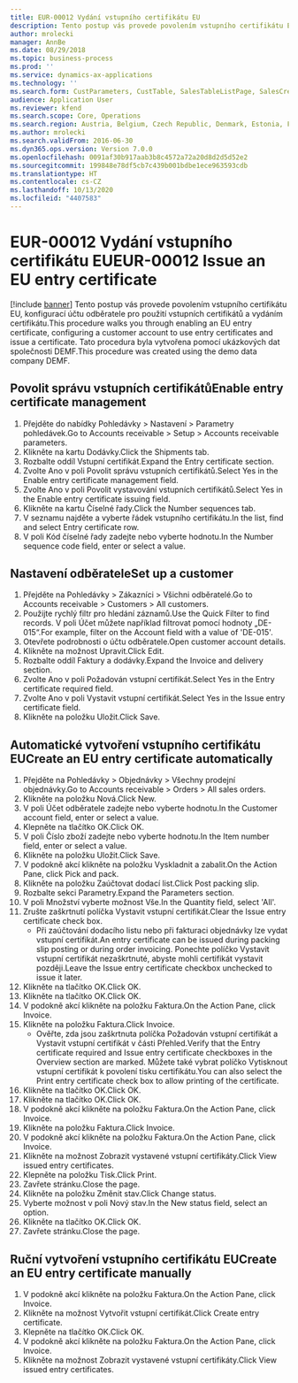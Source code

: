 ```yaml
---
title: EUR-00012 Vydání vstupního certifikátu EU
description: Tento postup vás provede povolením vstupního certifikátu EU, konfigurací účtu odběratele pro použití vstupních certifikátů a vydáním certifikátu.
author: mrolecki
manager: AnnBe
ms.date: 08/29/2018
ms.topic: business-process
ms.prod: ''
ms.service: dynamics-ax-applications
ms.technology: ''
ms.search.form: CustParameters, CustTable, SalesTableListPage, SalesCreateOrder, SalesTable, SalesEditLines,  CustInvoiceJournal, CustEntryCertificateJour_W, SrsReportViewerForm
audience: Application User
ms.reviewer: kfend
ms.search.scope: Core, Operations
ms.search.region: Austria, Belgium, Czech Republic, Denmark, Estonia, Finland, France, Germany, Hungary, Ireland, Italy, Latvia, Lithuania, Netherlands, Poland, Spain, Sweden, United Kingdom
ms.author: mrolecki
ms.search.validFrom: 2016-06-30
ms.dyn365.ops.version: Version 7.0.0
ms.openlocfilehash: 0091af30b917aab3b8c4572a72a20d8d2d5d52e2
ms.sourcegitcommit: 199848e78df5cb7c439b001bdbe1ece963593cdb
ms.translationtype: HT
ms.contentlocale: cs-CZ
ms.lasthandoff: 10/13/2020
ms.locfileid: "4407583"
---
```

# <a name="eur-00012-issue-an-eu-entry-certificate"></a><span data-ttu-id="9afc2-103">EUR-00012 Vydání vstupního certifikátu EU</span><span class="sxs-lookup"><span data-stu-id="9afc2-103">EUR-00012 Issue an EU entry certificate</span></span>

[!include [banner](../../includes/banner.md)]
<span data-ttu-id="9afc2-104">Tento postup vás provede povolením vstupního certifikátu EU, konfigurací účtu odběratele pro použití vstupních certifikátů a vydáním certifikátu.</span><span class="sxs-lookup"><span data-stu-id="9afc2-104">This procedure walks you through enabling an EU entry certificate, configuring a customer account to use entry certificates and issue a certificate.</span></span> <span data-ttu-id="9afc2-105">Tato procedura byla vytvořena pomocí ukázkových dat společnosti DEMF.</span><span class="sxs-lookup"><span data-stu-id="9afc2-105">This procedure was created using the demo data company DEMF.</span></span>


## <a name="enable-entry-certificate-management"></a><span data-ttu-id="9afc2-106">Povolit správu vstupních certifikátů</span><span class="sxs-lookup"><span data-stu-id="9afc2-106">Enable entry certificate management</span></span>
1. <span data-ttu-id="9afc2-107">Přejděte do nabídky Pohledávky > Nastavení > Parametry pohledávek.</span><span class="sxs-lookup"><span data-stu-id="9afc2-107">Go to Accounts receivable > Setup > Accounts receivable parameters.</span></span>
2. <span data-ttu-id="9afc2-108">Klikněte na kartu Dodávky.</span><span class="sxs-lookup"><span data-stu-id="9afc2-108">Click the Shipments tab.</span></span>
3. <span data-ttu-id="9afc2-109">Rozbalte oddíl Vstupní certifikát.</span><span class="sxs-lookup"><span data-stu-id="9afc2-109">Expand the Entry certificate section.</span></span>
4. <span data-ttu-id="9afc2-110">Zvolte Ano v poli Povolit správu vstupních certifikátů.</span><span class="sxs-lookup"><span data-stu-id="9afc2-110">Select Yes in the Enable entry certificate management field.</span></span>
5. <span data-ttu-id="9afc2-111">Zvolte Ano v poli Povolit vystavování vstupních certifikátů.</span><span class="sxs-lookup"><span data-stu-id="9afc2-111">Select Yes in the Enable entry certificate issuing field.</span></span>
6. <span data-ttu-id="9afc2-112">Klikněte na kartu Číselné řady.</span><span class="sxs-lookup"><span data-stu-id="9afc2-112">Click the Number sequences tab.</span></span>
7. <span data-ttu-id="9afc2-113">V seznamu najděte a vyberte řádek vstupního certifikátu.</span><span class="sxs-lookup"><span data-stu-id="9afc2-113">In the list, find and select Entry certificate row.</span></span>
8. <span data-ttu-id="9afc2-114">V poli Kód číselné řady zadejte nebo vyberte hodnotu.</span><span class="sxs-lookup"><span data-stu-id="9afc2-114">In the Number sequence code field, enter or select a value.</span></span>

## <a name="set-up-a-customer"></a><span data-ttu-id="9afc2-115">Nastavení odběratele</span><span class="sxs-lookup"><span data-stu-id="9afc2-115">Set up a customer</span></span>
1. <span data-ttu-id="9afc2-116">Přejděte na Pohledávky > Zákazníci > Všichni odběratelé.</span><span class="sxs-lookup"><span data-stu-id="9afc2-116">Go to Accounts receivable > Customers > All customers.</span></span>
2. <span data-ttu-id="9afc2-117">Použijte rychlý filtr pro hledání záznamů.</span><span class="sxs-lookup"><span data-stu-id="9afc2-117">Use the Quick Filter to find records.</span></span> <span data-ttu-id="9afc2-118">V poli Účet můžete například filtrovat pomocí hodnoty „DE-015“.</span><span class="sxs-lookup"><span data-stu-id="9afc2-118">For example, filter on the Account field with a value of 'DE-015'.</span></span>
3. <span data-ttu-id="9afc2-119">Otevřete podrobnosti o účtu odběratele.</span><span class="sxs-lookup"><span data-stu-id="9afc2-119">Open customer account details.</span></span>
4. <span data-ttu-id="9afc2-120">Klikněte na možnost Upravit.</span><span class="sxs-lookup"><span data-stu-id="9afc2-120">Click Edit.</span></span>
5. <span data-ttu-id="9afc2-121">Rozbalte oddíl Faktury a dodávky.</span><span class="sxs-lookup"><span data-stu-id="9afc2-121">Expand the Invoice and delivery section.</span></span>
6. <span data-ttu-id="9afc2-122">Zvolte Ano v poli Požadován vstupní certifikát.</span><span class="sxs-lookup"><span data-stu-id="9afc2-122">Select Yes in the Entry certificate required field.</span></span>
7. <span data-ttu-id="9afc2-123">Zvolte Ano v poli Vystavit vstupní certifikát.</span><span class="sxs-lookup"><span data-stu-id="9afc2-123">Select Yes in the Issue entry certificate field.</span></span>
8. <span data-ttu-id="9afc2-124">Klikněte na položku Uložit.</span><span class="sxs-lookup"><span data-stu-id="9afc2-124">Click Save.</span></span>

## <a name="create-an-eu-entry-certificate-automatically"></a><span data-ttu-id="9afc2-125">Automatické vytvoření vstupního certifikátu EU</span><span class="sxs-lookup"><span data-stu-id="9afc2-125">Create an EU entry certificate automatically</span></span>
1. <span data-ttu-id="9afc2-126">Přejděte na Pohledávky > Objednávky > Všechny prodejní objednávky.</span><span class="sxs-lookup"><span data-stu-id="9afc2-126">Go to Accounts receivable > Orders > All sales orders.</span></span>
2. <span data-ttu-id="9afc2-127">Klikněte na položku Nová.</span><span class="sxs-lookup"><span data-stu-id="9afc2-127">Click New.</span></span>
3. <span data-ttu-id="9afc2-128">V poli Účet odběratele zadejte nebo vyberte hodnotu.</span><span class="sxs-lookup"><span data-stu-id="9afc2-128">In the Customer account field, enter or select a value.</span></span>
4. <span data-ttu-id="9afc2-129">Klepněte na tlačítko OK.</span><span class="sxs-lookup"><span data-stu-id="9afc2-129">Click OK.</span></span>
5. <span data-ttu-id="9afc2-130">V poli Číslo zboží zadejte nebo vyberte hodnotu.</span><span class="sxs-lookup"><span data-stu-id="9afc2-130">In the Item number field, enter or select a value.</span></span>
6. <span data-ttu-id="9afc2-131">Klikněte na položku Uložit.</span><span class="sxs-lookup"><span data-stu-id="9afc2-131">Click Save.</span></span>
7. <span data-ttu-id="9afc2-132">V podokně akcí klikněte na položku Vyskladnit a zabalit.</span><span class="sxs-lookup"><span data-stu-id="9afc2-132">On the Action Pane, click Pick and pack.</span></span>
8. <span data-ttu-id="9afc2-133">Klikněte na položku Zaúčtovat dodací list.</span><span class="sxs-lookup"><span data-stu-id="9afc2-133">Click Post packing slip.</span></span>
9. <span data-ttu-id="9afc2-134">Rozbalte sekci Parametry.</span><span class="sxs-lookup"><span data-stu-id="9afc2-134">Expand the Parameters section.</span></span>
10. <span data-ttu-id="9afc2-135">V poli Množství vyberte možnost Vše.</span><span class="sxs-lookup"><span data-stu-id="9afc2-135">In the Quantity field, select 'All'.</span></span>
11. <span data-ttu-id="9afc2-136">Zrušte zaškrtnutí políčka Vystavit vstupní certifikát.</span><span class="sxs-lookup"><span data-stu-id="9afc2-136">Clear the Issue entry certificate check box.</span></span>
    * <span data-ttu-id="9afc2-137">Při zaúčtování dodacího listu nebo při fakturaci objednávky lze vydat vstupní certifikát.</span><span class="sxs-lookup"><span data-stu-id="9afc2-137">An entry certificate can be issued during packing slip posting or during order invoicing.</span></span> <span data-ttu-id="9afc2-138">Ponechte políčko Vystavit vstupní certifikát nezaškrtnuté, abyste mohli certifikát vystavit později.</span><span class="sxs-lookup"><span data-stu-id="9afc2-138">Leave the Issue entry certificate checkbox unchecked to issue it later.</span></span>  
12. <span data-ttu-id="9afc2-139">Klikněte na tlačítko OK.</span><span class="sxs-lookup"><span data-stu-id="9afc2-139">Click OK.</span></span>
13. <span data-ttu-id="9afc2-140">Klikněte na tlačítko OK.</span><span class="sxs-lookup"><span data-stu-id="9afc2-140">Click OK.</span></span>
14. <span data-ttu-id="9afc2-141">V podokně akcí klikněte na položku Faktura.</span><span class="sxs-lookup"><span data-stu-id="9afc2-141">On the Action Pane, click Invoice.</span></span>
15. <span data-ttu-id="9afc2-142">Klikněte na položku Faktura.</span><span class="sxs-lookup"><span data-stu-id="9afc2-142">Click Invoice.</span></span>
    * <span data-ttu-id="9afc2-143">Ověřte, zda jsou zaškrtnuta políčka Požadován vstupní certifikát a Vystavit vstupní certifikát v části Přehled.</span><span class="sxs-lookup"><span data-stu-id="9afc2-143">Verify that the Entry certificate required and Issue entry certificate checkboxes in the Overview section are marked.</span></span>  <span data-ttu-id="9afc2-144">Můžete také vybrat políčko Vytisknout vstupní certifikát k povolení tisku certifikátu.</span><span class="sxs-lookup"><span data-stu-id="9afc2-144">You can also select the Print entry certificate check box to allow printing of the certificate.</span></span>  
16. <span data-ttu-id="9afc2-145">Klikněte na tlačítko OK.</span><span class="sxs-lookup"><span data-stu-id="9afc2-145">Click OK.</span></span>
17. <span data-ttu-id="9afc2-146">Klikněte na tlačítko OK.</span><span class="sxs-lookup"><span data-stu-id="9afc2-146">Click OK.</span></span>
18. <span data-ttu-id="9afc2-147">V podokně akcí klikněte na položku Faktura.</span><span class="sxs-lookup"><span data-stu-id="9afc2-147">On the Action Pane, click Invoice.</span></span>
19. <span data-ttu-id="9afc2-148">Klikněte na položku Faktura.</span><span class="sxs-lookup"><span data-stu-id="9afc2-148">Click Invoice.</span></span>
20. <span data-ttu-id="9afc2-149">V podokně akcí klikněte na položku Faktura.</span><span class="sxs-lookup"><span data-stu-id="9afc2-149">On the Action Pane, click Invoice.</span></span>
21. <span data-ttu-id="9afc2-150">Klikněte na možnost Zobrazit vystavené vstupní certifikáty.</span><span class="sxs-lookup"><span data-stu-id="9afc2-150">Click View issued entry certificates.</span></span>
22. <span data-ttu-id="9afc2-151">Klepněte na položku Tisk.</span><span class="sxs-lookup"><span data-stu-id="9afc2-151">Click Print.</span></span>
23. <span data-ttu-id="9afc2-152">Zavřete stránku.</span><span class="sxs-lookup"><span data-stu-id="9afc2-152">Close the page.</span></span>
24. <span data-ttu-id="9afc2-153">Klikněte na položku Změnit stav.</span><span class="sxs-lookup"><span data-stu-id="9afc2-153">Click Change status.</span></span>
25. <span data-ttu-id="9afc2-154">Vyberte možnost v poli Nový stav.</span><span class="sxs-lookup"><span data-stu-id="9afc2-154">In the New status field, select an option.</span></span>
26. <span data-ttu-id="9afc2-155">Klikněte na tlačítko OK.</span><span class="sxs-lookup"><span data-stu-id="9afc2-155">Click OK.</span></span>
27. <span data-ttu-id="9afc2-156">Zavřete stránku.</span><span class="sxs-lookup"><span data-stu-id="9afc2-156">Close the page.</span></span>

## <a name="create-an-eu-entry-certificate-manually"></a><span data-ttu-id="9afc2-157">Ruční vytvoření vstupního certifikátu EU</span><span class="sxs-lookup"><span data-stu-id="9afc2-157">Create an EU entry certificate manually</span></span>
1. <span data-ttu-id="9afc2-158">V podokně akcí klikněte na položku Faktura.</span><span class="sxs-lookup"><span data-stu-id="9afc2-158">On the Action Pane, click Invoice.</span></span>
2. <span data-ttu-id="9afc2-159">Klikněte na možnost Vytvořit vstupní certifikát.</span><span class="sxs-lookup"><span data-stu-id="9afc2-159">Click Create entry certificate.</span></span>
3. <span data-ttu-id="9afc2-160">Klepněte na tlačítko OK.</span><span class="sxs-lookup"><span data-stu-id="9afc2-160">Click OK.</span></span>
4. <span data-ttu-id="9afc2-161">V podokně akcí klikněte na položku Faktura.</span><span class="sxs-lookup"><span data-stu-id="9afc2-161">On the Action Pane, click Invoice.</span></span>
5. <span data-ttu-id="9afc2-162">Klikněte na možnost Zobrazit vystavené vstupní certifikáty.</span><span class="sxs-lookup"><span data-stu-id="9afc2-162">Click View issued entry certificates.</span></span>

